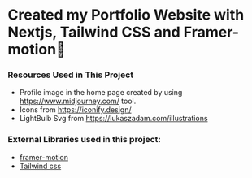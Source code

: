 # Created my Portfolio Website with Nextjs, Tailwind CSS and Framer-motion🌟

### Resources Used in This Project

- Profile image in the home page created by using https://www.midjourney.com/ tool.
- Icons from https://iconify.design/ <br />
- LightBulb Svg from https://lukaszadam.com/illustrations <br />

### External Libraries used in this project:

- [framer-motion](https://www.framer.com/motion/) <br />
- [Tailwind css](https://tailwindcss.com/) <br />
